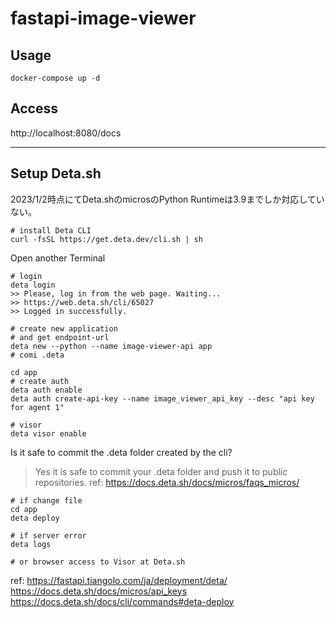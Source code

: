 # fastapi-image-viewer

## Usage

```shell
docker-compose up -d
```

## Access

http://localhost:8080/docs

---

## Setup Deta.sh

2023/1/2時点にてDeta.shのmicrosのPython Runtimeは3.9までしか対応していない。

```shell
# install Deta CLI
curl -fsSL https://get.deta.dev/cli.sh | sh
```

Open another Terminal

```shell
# login
deta login
>> Please, log in from the web page. Waiting...
>> https://web.deta.sh/cli/65027
>> Logged in successfully.

# create new application
# and get endpoint-url
deta new --python --name image-viewer-api app
# comi .deta

cd app
# create auth
deta auth enable
deta auth create-api-key --name image_viewer_api_key --desc "api key for agent 1"

# visor
deta visor enable
```

Is it safe to commit the .deta folder created by the cli?

> Yes it is safe to commit your .deta folder and push it to public repositories.
> ref: https://docs.deta.sh/docs/micros/faqs_micros/

```shell
# if change file
cd app
deta deploy
```

```shell
# if server error
deta logs

# or browser access to Visor at Deta.sh
```

ref:
https://fastapi.tiangolo.com/ja/deployment/deta/
https://docs.deta.sh/docs/micros/api_keys
https://docs.deta.sh/docs/cli/commands#deta-deploy
